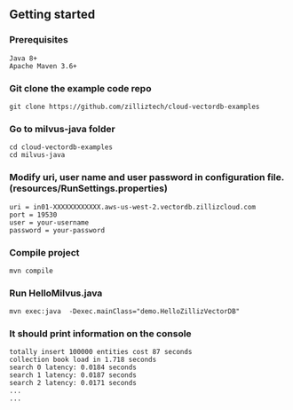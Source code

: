 ## Getting started

### Prerequisites

    Java 8+
    Apache Maven 3.6+

### Git clone the example code repo
    git clone https://github.com/zilliztech/cloud-vectordb-examples

### Go to milvus-java folder
    cd cloud-vectordb-examples
    cd milvus-java

### Modify uri, user name and user password in configuration file.(resources/RunSettings.properties)
    uri = in01-XXXXXXXXXXXX.aws-us-west-2.vectordb.zillizcloud.com
    port = 19530
    user = your-username
    password = your-password

### Compile project
    mvn compile

### Run HelloMilvus.java
    mvn exec:java  -Dexec.mainClass="demo.HelloZillizVectorDB"

### It should print information on the console
    totally insert 100000 entities cost 87 seconds
    collection book load in 1.718 seconds
    search 0 latency: 0.0184 seconds
    search 1 latency: 0.0187 seconds
    search 2 latency: 0.0171 seconds
    ...
    ...